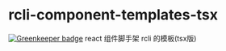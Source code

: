 # rcli-component-templates-tsx

[![Greenkeeper badge](https://badges.greenkeeper.io/fe6/fecli-cpt-tpl-tsx.svg)](https://greenkeeper.io/)
react 组件脚手架 rcli 的模板(tsx版)
